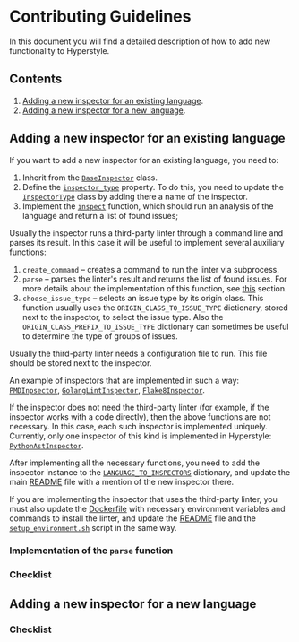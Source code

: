 # Contributing Guidelines

In this document you will find a detailed description of how to add new functionality to Hyperstyle.

## Contents
1. [Adding a new inspector for an existing language](#adding-a-new-inspector-for-an-existing-language).
2. [Adding a new inspector for a new language](#adding-a-new-inspector-for-a-new-language).

## Adding a new inspector for an existing language

If you want to add a new inspector for an existing language, you need to:
1. Inherit from the [`BaseInspector`](hyperstyle/src/python/review/inspectors/base_inspector.py#L9) class.
2. Define the [`inspector_type`](hyperstyle/src/python/review/inspectors/base_inspector.py#L29) property. To do this, you need to update the [`InspectorType`](hyperstyle/src/python/review/inspectors/inspector_type.py#L6) class by adding there a name of the inspector.
3. Implement the [`inspect`](hyperstyle/src/python/review/inspectors/base_inspector.py#L33) function, which should run an analysis of the language and return a list of found issues;

Usually the inspector runs a third-party linter through a command line and parses its result. In this case it will be useful to implement several auxiliary functions:
1. `create_command` – creates a command to run the linter via subprocess.
2. `parse` – parses the linter's result and returns the list of found issues. For more details about the implementation of this function, see [this](#implementation-of-the-parse-function) section.
3. `choose_issue_type` – selects an issue type by its origin class. This function usually uses the `ORIGIN_CLASS_TO_ISSUE_TYPE` dictionary, stored next to the inspector, to select the issue type. Also the `ORIGIN_CLASS_PREFIX_TO_ISSUE_TYPE` dictionary can sometimes be useful to determine the type of groups of issues.

Usually the third-party linter needs a configuration file to run. This file should be stored next to the inspector.

An example of inspectors that are implemented in such a way: [`PMDInpsector`](hyperstyle/src/python/review/inspectors/pmd), [`GolangLintInspector`](hyperstyle/src/python/review/inspectors/golang_lint), [`Flake8Inspector`](hyperstyle/src/python/review/inspectors/flake8).

If the inspector does not need the third-party linter (for example, if the inspector works with a code directly), then the above functions are not necessary. In this case, each such inspector is implemented uniquely. Currently, only one inspector of this kind is implemented in Hyperstyle: [`PythonAstInspector`](hyperstyle/src/python/review/inspectors/pyast).

After implementing all the necessary functions, you need to add the inspector instance to the [`LANGUAGE_TO_INSPECTORS`](hyperstyle/src/python/review/reviewers/common.py#L28) dictionary, and update the main [README](README.md) file with a mention of the new inspector there.

If you are implementing the inspector that uses the third-party linter, you must also update the [Dockerfile](Dockerfile) with necessary environment variables and commands to install the linter, and update the [README](README.md) file and the [`setup_environment.sh`](setup_environment.sh) script in the same way.

### Implementation of the `parse` function

### Checklist

## Adding a new inspector for a new language

### Checklist
